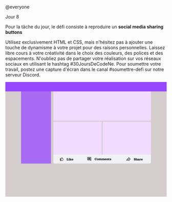 @everyone 

Jour 8

Pour la tâche du jour, le défi consiste à reproduire un **social media sharing buttons**


Utilisez exclusivement HTML et CSS, mais n'hésitez pas à ajouter une touche de dynamisme à votre projet pour des raisons personnelles. Laissez libre cours à votre créativité dans le choix des couleurs, des polices et des espacements. N'oubliez pas de partager votre réalisation sur vos réseaux sociaux en utilisant le hashtag #30JoursDeCodeNe. Pour soumettre votre travail, postez une capture d'écran dans le canal #soumettre-defi sur notre serveur Discord.



![interface](img/Day8.jpg)